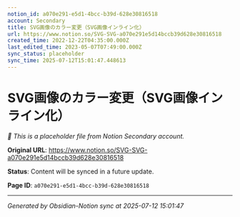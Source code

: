```yaml
---
notion_id: a070e291-e5d1-4bcc-b39d-628e30816518
account: Secondary
title: SVG画像のカラー変更（SVG画像インライン化）
url: https://www.notion.so/SVG-SVG-a070e291e5d14bccb39d628e30816518
created_time: 2022-12-22T04:35:00.000Z
last_edited_time: 2023-05-07T07:49:00.000Z
sync_status: placeholder
sync_time: 2025-07-12T15:01:47.448613
---
```


# SVG画像のカラー変更（SVG画像インライン化）

*🔄 This is a placeholder file from Notion Secondary account.*

**Original URL**: https://www.notion.so/SVG-SVG-a070e291e5d14bccb39d628e30816518

**Status**: Content will be synced in a future update.

**Page ID**: `a070e291-e5d1-4bcc-b39d-628e30816518`

---

*Generated by Obsidian-Notion sync at 2025-07-12 15:01:47*
